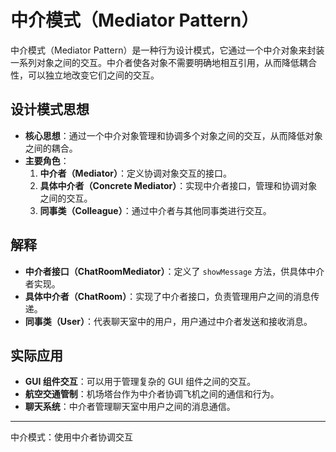 # 中介模式（Mediator Pattern）

中介模式（Mediator Pattern）是一种行为设计模式，它通过一个中介对象来封装一系列对象之间的交互。中介者使各对象不需要明确地相互引用，从而降低耦合性，可以独立地改变它们之间的交互。

## 设计模式思想

- **核心思想**：通过一个中介对象管理和协调多个对象之间的交互，从而降低对象之间的耦合。
- **主要角色**：
    1. **中介者（Mediator）**：定义协调对象交互的接口。
    2. **具体中介者（Concrete Mediator）**：实现中介者接口，管理和协调对象之间的交互。
    3. **同事类（Colleague）**：通过中介者与其他同事类进行交互。

## 解释

- **中介者接口（ChatRoomMediator）**：定义了 `showMessage` 方法，供具体中介者实现。
- **具体中介者（ChatRoom）**：实现了中介者接口，负责管理用户之间的消息传递。
- **同事类（User）**：代表聊天室中的用户，用户通过中介者发送和接收消息。

## 实际应用

- **GUI 组件交互**：可以用于管理复杂的 GUI 组件之间的交互。
- **航空交通管制**：机场塔台作为中介者协调飞机之间的通信和行为。
- **聊天系统**：中介者管理聊天室中用户之间的消息通信。

---

中介模式：使用中介者协调交互